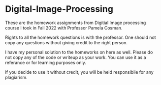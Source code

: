 # Digital-Image-Processing
These are the homework assignments from Digitial Image processing course I took in Fall 2022 with Professor Pamela Cosman. 

Rights to all the homework questions is with the professor. 
One should not copy any questions without giving credit to the right person. 

I have my personal solution to the homeworks on here as well. Please do not copy any of the code or writeup as your work. You can use it as a referance or for learning purposes only. 

If you decide to use it without credit, you will be held responsibile for any plagiarism. 
